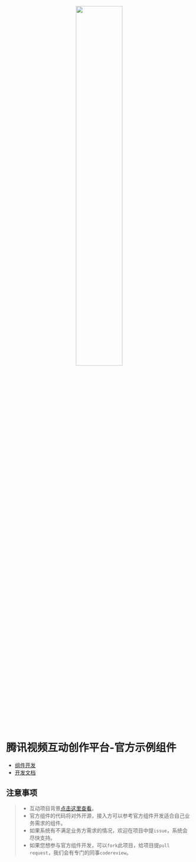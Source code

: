 <div align="center">
  <img width="50%" src="https://puui.qpic.cn/vupload/0/1577775605161_d58ly0v8376.png/0">
</div>

# 腾讯视频互动创作平台-官方示例组件
* [组件开发](https://xt.qq.com/ivp/comps)
* [开发文档](https://docs.qq.com/doc/DQ0xsYXRXQ3BNcm1E)

## 注意事项
> * 互动项目背景[点击这里查看](https://m.v.qq.com/txi/)。
> * 官方组件的代码将对外开源，接入方可以参考官方组件开发适合自己业务需求的组件。
> * 如果系统有不满足业务方需求的情况，欢迎在项目中提`issue`，系统会尽快支持。
> * 如果您想参与官方组件开发，可以`fork`此项目，给项目提`pull request`，我们会有专门的同事`codereview`。